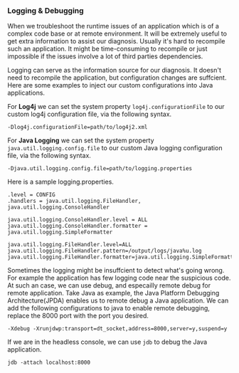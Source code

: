 ### Logging & Debugging

When we troubleshoot the runtime issues of an application which is of a complex code base or at remote environment. It will be extremely useful to get extra information to assist our diagnosis. Usually it's hard to recompile such an application. It might be time-consuming to recompile or just impossible if the issues involve a lot of third parties dependencies.

Logging can serve as the information source for our diagnosis. It doesn't need to recompile the application, but configuration changes are suffcient. Here are some examples to inject our custom configurations into Java applications.

For **Log4j** we can set the system property `log4j.configurationFile` to our custom log4j configuration file, via the following syntax.
```
-Dlog4j.configurationFile=path/to/log4j2.xml
```
For **Java Logging** we can set the system property `java.util.logging.config.file` to our custom Java logging configuration file, via the following syntax.
```
-Djava.util.logging.config.file=path/to/logging.properties
```
Here is a sample logging.properties.
```
.level = CONFIG
.handlers = java.util.logging.FileHandler, java.util.logging.ConsoleHandler

java.util.logging.ConsoleHandler.level = ALL
java.util.logging.ConsoleHandler.formatter = java.util.logging.SimpleFormatter

java.util.logging.FileHandler.level=ALL
java.util.logging.FileHandler.pattern=/output/logs/java%u.log
java.util.logging.FileHandler.formatter=java.util.logging.SimpleFormatter
```

Sometimes the logging might be insuffcient to detect what's going wrong. For example the application has few logging code near the suspicious code. At such an case, we can use debug, and especailly remote debug for remote application. Take Java as example, the Java Platform Debugging Architecture(JPDA) enables us to remote debug a Java application. We can add the following configurations to java to enable remote debugging, replace the 8000 port with the port you desired.
```
-Xdebug -Xrunjdwp:transport=dt_socket,address=8000,server=y,suspend=y
```
If we are in the headless console, we can use `jdb` to debug the Java application.
```
jdb -attach localhost:8000
```

